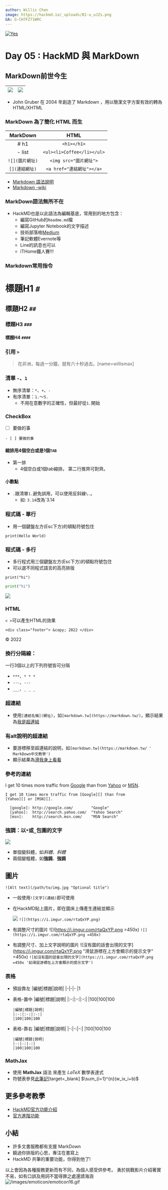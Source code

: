 ```yaml
---
author: Willis Chen
image: https://hackmd.io/_uploads/B1-u_uJZs.png
GA: G-CH7FZ71WRC
---
```


[![Yes](https://img.youtube.com/vi/R72kNVUZdpg/0.jpg)](https://www.youtube.com/watch?v=R72kNVUZdpg)


# Day 05 : HackMD 與 MarkDown

## MarkDown前世今生
|![](https://i.imgur.com/K5IWBck.png)|![](https://i.imgur.com/hZ7kjYa.png)
|:-:|:-:
 - John Gruber 在 2004 年創造了 Markdown ，用以簡潔文字方案有效的轉為 HTML/XHTML


### MarkDown 為了簡化 HTML 而生
|MarkDown|HTML
|:-:|:-:
|# h1 | `<h1></h1>`
|- list | `<ul><li>Coffee</li></ul>`
|`![](圖片網址)` | `<img src="圖片網址">`
|`[](連結網址)` | `<a href="連結網址"></a>`


- [Markdown 語法說明](https://markdown.tw/)
- [Markdown -wiki](https://zh.wikipedia.org/wiki/Markdown)


### MarkDown語法無所不在
- HackMD也是以此語法為編輯基底，常用到的地方包含：
    - 編寫GitHub的`Readme.md`檔
    - 編寫Jupyter Notebook的文字描述
    - 技術部落格[Medium](https://medium.com/)
    - 筆記軟體Evernote等
    - Line的訊息也可以
    - iTHome鐵人賽!!!



### Markdown常用指令

# 標題H1 `#`
## 標題H2 `##`
### 標題H3 `###`
#### 標題H4 `####`



### 引用 `>`
> 在非洲，每過一分鐘，就有六十秒過去。[name=willismax]


### 清單 `-`、`1`
 - 無序清單：`*`、`+`、`-`
 - 有序清單：`1.`～`5.`
     - 不用在意數字的正確性，但最好從`1.`開始



### CheckBox

- [ ] 要做的事

`- [ ] 要做的事`


#### 縮排用4個空白或是1個`TAB`
- 第一排
    - 4個空白或1個tab縮排。
      第二行推齊可對齊。




#### 小數點
- `.`跟清單`1.`避免誤用，可以使用反斜線`\.`。
    - 如: `3.14`改為`3\.14


### 程式碼 - 單行
- 用一個鍵盤左方(Esc下方)的頓點符號包住

`print(Hello World)` 

### 程式碼 - 多行
- 多行程式用三個鍵盤左方(Esc下方)的頓點符號包住
- 可以選不同程式語言的高亮排版

```python=
print("hi")
```

```python
print("hi")
```

![](https://hackmd.io/_uploads/HJ0Kxnopc.png)



### HTML
`< >`可以產生HTML的效果
```
<div class="footer"> &copy; 2022 </div>  
```

<div class="footer"> &copy; 2022 </div>  



### 換行分隔線：
一行3個以上的下列符號皆可分隔
- `***`、`* * *`
- `---`、``---``
- `___`、`_ _ _`



### 超連結
- 使用`[連結名稱](網址)`，如`[markdown.tw](https://markdown.tw/)`，顯示結果為[我是超連結](https://markdown.tw/)


### 有alt說明的超連結
- 要游標移至超連結的說明，如`[markdown.tw](https://markdown.tw/ ' MarkDown中文教學')`
- 顯示結果為[滑我身上看看](https://markdown.tw/ ' MarkDown中文教學')



### 參考的連結
I get 10 times more traffic from [Google][] than from
[Yahoo][] or [MSN][].

  [google]: http://google.com/        "Google"
  [yahoo]:  http://search.yahoo.com/  "Yahoo Search"
  [msn]:    http://search.msn.com/    "MSN Search"

```
I get 10 times more traffic from [Google][] than from
[Yahoo][] or [MSN][].

  [google]: http://google.com/        "Google"
  [yahoo]:  http://search.yahoo.com/  "Yahoo Search"
  [msn]:    http://search.msn.com/    "MSN Search"
```

### 強調：以`*`或`_`包圍的文字

![](https://hackmd.io/_uploads/rJgdZ3jpc.png)

- 單個變斜體，如*斜體*、_斜體_
- 兩個變粗體，如**強調**、__強調__

## 圖片
`![Alt text](/path/to/img.jpg "Optional title")`

- 一般使用`![文字](連結)`即可使用
- 在HackMD貼上圖片，即在圖床上傳產生連結並顯示

  ![](https://i.imgur.com/rtaQxYP.png)
`![](https://i.imgur.com/rtaQxYP.png)
`

- 有調整尺寸的圖片
  ![](https://i.imgur.com/rtaQxYP.png =450x)
`![](https://i.imgur.com/rtaQxYP.png =450x)`

- 有調整尺寸、加上文字說明的圖片
![沒有圖的話會出現的文字](https://i.imgur.com/rtaQxYP.png "滑鼠游標在上方會顯示的提示文字" =450x)
`![如沒有圖的話會出現的文字](https://i.imgur.com/rtaQxYP.png =450x '如滑鼠游標在上方會顯示的提示文字')`



### 表格
- 預設靠左
    |編號|標題|說明|
    |-|-|-
    |1
- 表格-置中
    |編號|標題|說明|
    |:-:|:-:|:-:|
    |100|100|100

    ```
    |編號|標題|說明|
    |:-:|:-:|:-:|
    |100|100|100
    ```

- 表格-靠右
    |編號|標題|說明|
    |-:|-:|-:|
    |100|100|100

    ```
    |編號|標題|說明|
    |-:|-:|-:|
    |100|100|100
    ```

### MathJax
- 使用 **MathJax** 語法 來產生 *LaTeX* 數學表達式
- 符號表參見[此筆記](https://hackmd.io/@CynthiaChuang/Basic-LaTeX-Commands)[target=_blank]
$\sum_{i=1}^{n}(w_ix_i+b)$


## 更多參考教學
- [HackMD官方功能介紹](https://hackmd.io/features-tw?both)
- [官方進階功能](/c/tutorials-tw/%2Fs%2Ffeatures-tw)

## 小結
- 許多文書服務都有支援 MarkDown
- 饒過你排版的心思，專注在書寫上
- HackMD 共筆的重要功能，你得到他了!


以上會因為各種服務更新而有不同，為個人感受供參考。
勇於挑戰影片介紹著實不易，如有口誤及用詞不當得罪之處還請海涵
![/images/emoticon/emoticon16.gif](/images/emoticon/emoticon16.gif)
